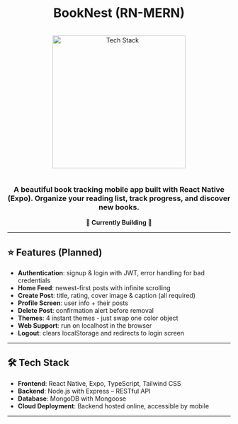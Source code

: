 <h1 align="center">BookNest (RN-MERN)</h1>

<div align="center">
  <a href="https://github.com/your-username">
    <img src="https://skillicons.dev/icons?i=react,typescript,nodejs,express,mongodb,tailwind,github" alt="Tech Stack" width="300" style="padding: 15px 0;">
  </a>
</div>

<h3 align="center">
  A beautiful book tracking mobile app built with React Native (Expo). Organize your reading list, track progress, and discover new books.
</h3>

<p align="center"><strong>🚧 Currently Building 🚧</strong></p>

---

## ⭐ Features (Planned)

- **Authentication**: signup & login with JWT, error handling for bad credentials
- **Home Feed**: newest-first posts with infinite scrolling
- **Create Post**: title, rating, cover image & caption (all required)
- **Profile Screen**: user info + their posts
- **Delete Post**: confirmation alert before removal
- **Themes**: 4 instant themes - just swap one color object
- **Web Support**: run on localhost in the browser
- **Logout**: clears localStorage and redirects to login screen

---

## 🛠️ Tech Stack

- **Frontend**: React Native, Expo, TypeScript, Tailwind CSS
- **Backend**: Node.js with Express – RESTful API
- **Database**: MongoDB with Mongoose
- **Cloud Deployment**: Backend hosted online, accessible by mobile

---
